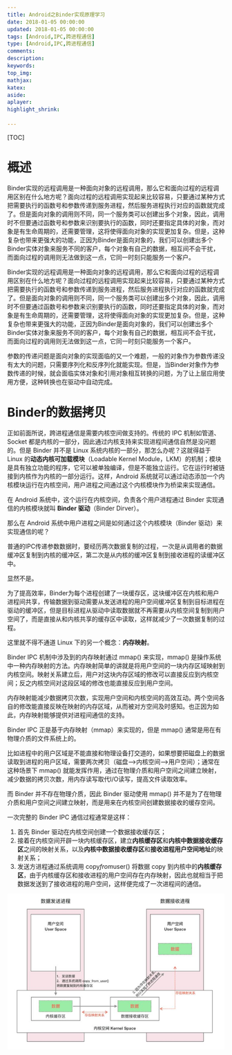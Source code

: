 ```yaml
---
title: Android之Binder实现原理学习
date: 2018-01-05 00:00:00
updated: 2018-01-05 00:00:00
tags: [Android,IPC,跨进程通信]
type: [Android,IPC,跨进程通信]
comments: 
description: 
keywords: 
top_img:
mathjax:
katex:
aside:
aplayer:
highlight_shrink:

---
```


[TOC]

# 概述

Binder实现的远程调用是一种面向对象的远程调用，那么它和面向过程的远程调用区别在什么地方呢？面向过程的远程调用实现起来比较容易，只要通过某种方式把需要执行的函数号和参数传递到服务进程，然后服务进程执行对应的函数就完成了。但是面向对象的调用则不同，同一个服务类可以创建出多个对象，因此，调用时不但要通过函数号和参数来识别要执行的函数，同时还要指定具体的对象，而对象是有生命周期的，还需要管理，这将使得面向对象的实现更加复杂。但是，这种复杂也带来更强大的功能，正因为Binder是面向对象的，我们可以创建出多个Binder实体对象来服务不同的客户，每个对象有自己的数据，相互间不会干扰，而面向过程的调用则无法做到这一点，它同一时刻只能服务一个客户。

Binder实现的远程调用是一种面向对象的远程调用，那么它和面向过程的远程调用区别在什么地方呢？面向过程的远程调用实现起来比较容易，只要通过某种方式把需要执行的函数号和参数传递到服务进程，然后服务进程执行对应的函数就完成了。但是面向对象的调用则不同，同一个服务类可以创建出多个对象，因此，调用时不但要通过函数号和参数来识别要执行的函数，同时还要指定具体的对象，而对象是有生命周期的，还需要管理，这将使得面向对象的实现更加复杂。但是，这种复杂也带来更强大的功能，正因为Binder是面向对象的，我们可以创建出多个Binder实体对象来服务不同的客户，每个对象有自己的数据，相互间不会干扰，而面向过程的调用则无法做到这一点，它同一时刻只能服务一个客户。

参数的传递问题是面向对象的实现面临的又一个难题，一般的对象作为参数传递没有太大的问题，只需要序列化和反序列化就能实现。但是，当Binder对象作为参数传递的时候，就会面临实体对象和引用对象相互转换的问题，为了让上层应用使用方便，这种转换也在驱动中自动完成。





# Binder的数据拷贝

正如前面所说，跨进程通信是需要内核空间做支持的。传统的 IPC 机制如管道、Socket 都是内核的一部分，因此通过内核支持来实现进程间通信自然是没问题的。但是 Binder 并不是 Linux 系统内核的一部分，那怎么办呢？这就得益于 Linux 的**动态内核可加载模块**（Loadable Kernel Module，LKM）的机制；模块是具有独立功能的程序，它可以被单独编译，但是不能独立运行。它在运行时被链接到内核作为内核的一部分运行。这样，Android 系统就可以通过动态添加一个内核模块运行在内核空间，用户进程之间通过这个内核模块作为桥梁来实现通信。

在 Android 系统中，这个运行在内核空间，负责各个用户进程通过 Binder 实现通信的内核模块就叫 **Binder 驱动**（Binder Dirver）。

那么在 Android 系统中用户进程之间是如何通过这个内核模块（Binder 驱动）来实现通信的呢？

普通的IPC传递参数数据时，要经历两次数据复制的过程，一次是从调用者的数据缓冲区复制到内核的缓冲区，第二次是从内核的缓冲区复制到接收进程的读缓冲区中。

显然不是。

为了提高效率，Binder为每个进程创建了一块缓存区，这块缓冲区在内核和用户进程间共享，传输数据到驱动需要从发送进程的用户空间缓冲区复制到目标进程在驱动的缓冲区，但是目标进程从驱动中读取数据就不再需要从内核空间复制到用户空间了，而是直接从和内核共享的缓存区中读取，这样就减少了一次数据复制的过程。

这里就不得不通道 Linux 下的另一个概念：**内存映射**。

Binder IPC 机制中涉及到的内存映射通过 mmap() 来实现，mmap() 是操作系统中一种内存映射的方法。内存映射简单的讲就是将用户空间的一块内存区域映射到内核空间。映射关系建立后，用户对这块内存区域的修改可以直接反应到内核空间；反之内核空间对这段区域的修改也能直接反应到用户空间。

内存映射能减少数据拷贝次数，实现用户空间和内核空间的高效互动。两个空间各自的修改能直接反映在映射的内存区域，从而被对方空间及时感知。也正因为如此，内存映射能够提供对进程间通信的支持。



Binder IPC 正是基于内存映射（mmap）来实现的，但是 mmap() 通常是用在有物理介质的文件系统上的。

比如进程中的用户区域是不能直接和物理设备打交道的，如果想要把磁盘上的数据读取到进程的用户区域，需要两次拷贝（磁盘-->内核空间-->用户空间）；通常在这种场景下 mmap() 就能发挥作用，通过在物理介质和用户空间之间建立映射，减少数据的拷贝次数，用内存读写取代I/O读写，提高文件读取效率。



而 Binder 并不存在物理介质，因此 Binder 驱动使用 mmap() 并不是为了在物理介质和用户空间之间建立映射，而是用来在内核空间创建数据接收的缓存空间。



一次完整的 Binder IPC 通信过程通常是这样：

1. 首先 Binder 驱动在内核空间创建一个数据接收缓存区；
2. 接着在内核空间开辟一块内核缓存区，建立**内核缓存区**和**内核中数据接收缓存区**之间的映射关系，以及**内核中数据接收缓存区**和**接收进程用户空间地址**的映射关系；
3. 发送方进程通过系统调用 copy*from*user() 将数据 copy 到内核中的**内核缓存区**，由于内核缓存区和接收进程的用户空间存在内存映射，因此也就相当于把数据发送到了接收进程的用户空间，这样便完成了一次进程间的通信。

![img](images/10.Android%E4%B9%8BBinder%E5%AE%9E%E7%8E%B0%E5%8E%9F%E7%90%86%E5%AD%A6%E4%B9%A0/68747470733a2f2f706963342e7a68696d672e636f6d2f38302f76322d63626437643262656662656431326434633838393666323336646639366462665f68642e6a7067.jpeg)



